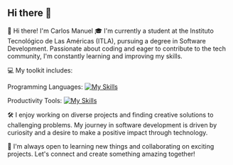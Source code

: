 ## Hi there 👋
👋 Hi there! I'm Carlos Manuel
🎓 I'm currently a student at the Instituto Tecnológico de Las Américas (ITLA), pursuing a degree in Software Development. Passionate about coding and eager to contribute to the tech community, I'm constantly learning and improving my skills.

💻 My toolkit includes:

Programming Languages:
 [![My Skills](https://skillicons.dev/icons?i=html,css,js)](https://skillicons.dev)

Productivity Tools: [![My Skills](https://skillicons.dev/icons?i=notion,figma)](https://skillicons.dev)

🛠️ I enjoy working on diverse projects and finding creative solutions to challenging problems. My journey in software development is driven by curiosity and a desire to make a positive impact through technology.

🌱 I'm always open to learning new things and collaborating on exciting projects. Let's connect and create something amazing together!
